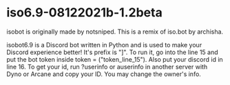 # iso6.9-08122021b-1.2beta
isobot is originally made by notsniped. This is a remix of iso.bot by archisha.

isobot6.9 is a Discord bot written in Python and is used to make your Discord experience better! It's prefix is "]". To run it, go into the line 15 and put the bot token inside token = ("token_line_15"). Also put your discord id in line 16. To get your id, run ?userinfo or auserinfo in another server with Dyno or Arcane and copy your ID. You may change the owner's info.
